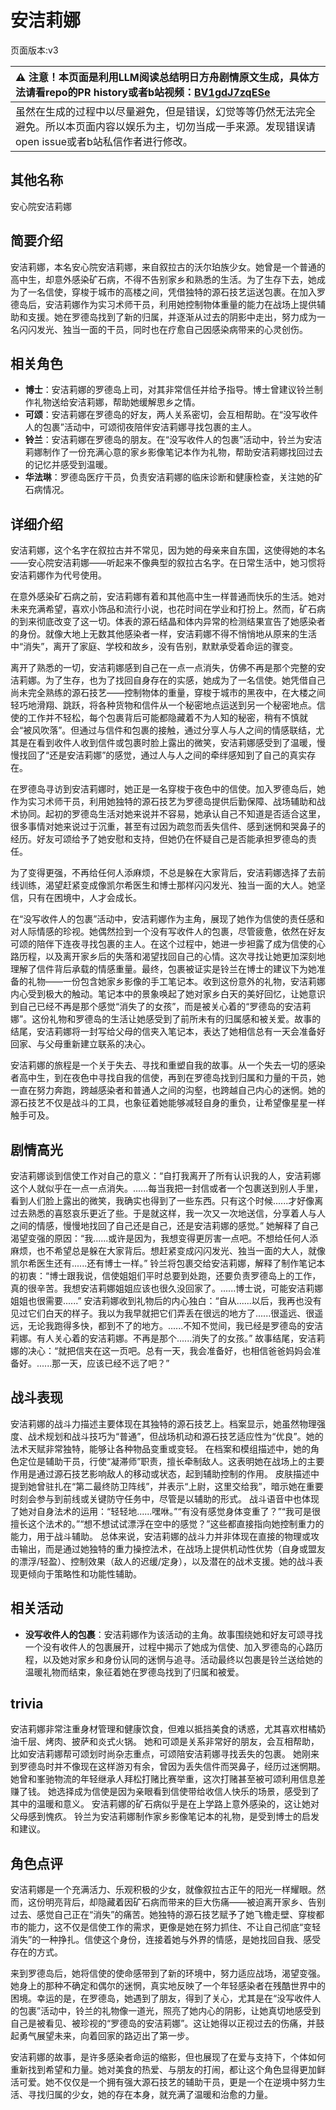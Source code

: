 # 安洁莉娜
页面版本:v3
 

| :warning: 注意！本页面是利用LLM阅读总结明日方舟剧情原文生成，具体方法请看repo的PR history或者b站视频：[BV1gdJ7zqESe](https://www.bilibili.com/video/BV1gdJ7zqESe/)         |
|:----------------------------|
| 虽然在生成的过程中以尽量避免，但是错误，幻觉等等仍然无法完全避免。所以本页面内容以娱乐为主，切勿当成一手来源。发现错误请open issue或者b站私信作者进行修改。|



## 其他名称
安心院安洁莉娜
## 简要介绍
安洁莉娜，本名安心院安洁莉娜，来自叙拉古的沃尔珀族少女。她曾是一个普通的高中生，却意外感染矿石病，不得不告别家乡和熟悉的生活。为了生存下去，她成为了一名信使，穿梭于城市的高楼之间，凭借独特的源石技艺运送包裹。在加入罗德岛后，安洁莉娜作为实习术师干员，利用她控制物体重量的能力在战场上提供辅助和支援。她在罗德岛找到了新的归属，并逐渐从过去的阴影中走出，努力成为一名闪闪发光、独当一面的干员，同时也在疗愈自己因感染病带来的心灵创伤。
## 相关角色
-   **博士**：安洁莉娜的罗德岛上司，对其非常信任并给予指导。博士曾建议铃兰制作礼物送给安洁莉娜，帮助她缓解思乡之情。
-   **可颂**：安洁莉娜在罗德岛的好友，两人关系密切，会互相帮助。在“没写收件人的包裹”活动中，可颂彻夜陪伴安洁莉娜寻找包裹的主人。
-   **铃兰**：安洁莉娜在罗德岛的朋友。在“没写收件人的包裹”活动中，铃兰为安洁莉娜制作了一份充满心意的家乡影像笔记本作为礼物，帮助安洁莉娜找回过去的记忆并感受到温暖。
-   **华法琳**：罗德岛医疗干员，负责安洁莉娜的临床诊断和健康检查，关注她的矿石病情况。
## 详细介绍
安洁莉娜，这个名字在叙拉古并不常见，因为她的母亲来自东国，这使得她的本名——安心院安洁莉娜——听起来不像典型的叙拉古名字。在日常生活中，她习惯将安洁莉娜作为代号使用。

在意外感染矿石病之前，安洁莉娜有着和其他高中生一样普通而快乐的生活。她对未来充满希望，喜欢小饰品和流行小说，也花时间在学业和打扮上。然而，矿石病的到来彻底改变了这一切。体表的源石结晶和体内异常的检测结果宣告了她感染者的身份。就像大地上无数其他感染者一样，安洁莉娜不得不悄悄地从原来的生活中“消失”，离开了家庭、学校和故乡，没有告别，默默承受着命运的骤变。

离开了熟悉的一切，安洁莉娜感到自己在一点一点消失，仿佛不再是那个完整的安洁莉娜。为了生存，也为了找回自身存在的实感，她成为了一名信使。她凭借自己尚未完全熟练的源石技艺——控制物体的重量，穿梭于城市的黑夜中，在大楼之间轻巧地滑翔、跳跃，将各种货物和信件从一个秘密地点运送到另一个秘密地点。信使的工作并不轻松，每个包裹背后可能都隐藏着不为人知的秘密，稍有不慎就会“被风吹落”。但通过与信件和包裹的接触，通过分享人与人之间的情感联结，尤其是在看到收件人收到信件或包裹时脸上露出的微笑，安洁莉娜感受到了温暖，慢慢找回了“还是安洁莉娜”的感觉，通过人与人之间的牵绊感知到了自己的真实存在。

在罗德岛寻访到安洁莉娜时，她正是一名穿梭于夜色中的信使。加入罗德岛后，她作为实习术师干员，利用她独特的源石技艺为罗德岛提供后勤保障、战场辅助和战术协同。起初的罗德岛生活对她来说并不容易，她承认自己不知道是否适合这里，很多事情对她来说过于沉重，甚至有过因为疏忽而丢失信件、感到迷惘和哭鼻子的经历。好友可颂给予了她安慰和支持，但她仍在怀疑自己是否能承担罗德岛的责任。

为了变得更强，不再给任何人添麻烦，不总是躲在大家背后，安洁莉娜选择了去前线训练，渴望赶紧变成像凯尔希医生和博士那样闪闪发光、独当一面的大人。她坚信，只有在困境中，人才会成长。

在“没写收件人的包裹”活动中，安洁莉娜作为主角，展现了她作为信使的责任感和对人际情感的珍视。她偶然捡到一个没有写收件人的包裹，尽管疲惫，依然在好友可颂的陪伴下连夜寻找包裹的主人。在这个过程中，她进一步袒露了成为信使的心路历程，以及离开家乡后的失落和渴望找回自己的心情。这次寻找让她更加深刻地理解了信件背后承载的情感重量。最终，包裹被证实是铃兰在博士的建议下为她准备的礼物——一份包含她家乡影像的手工笔记本。收到这份意外的礼物，安洁莉娜内心受到极大的触动。笔记本中的景象唤起了她对家乡白天的美好回忆，让她意识到自己已经不再是那个感觉“消失了的女孩”，而是被关心着的“罗德岛的安洁莉娜”。这份礼物和罗德岛的生活让她感受到了前所未有的归属感和被关爱。故事的结尾，安洁莉娜将一封写给父母的信夹入笔记本，表达了她相信总有一天会准备好回家、与父母重新建立联系的决心。

安洁莉娜的旅程是一个关于失去、寻找和重塑自我的故事。从一个失去一切的感染者高中生，到在夜色中寻找自我的信使，再到在罗德岛找到归属和力量的干员，她一直在努力奔跑，跨越感染者和普通人之间的沟壑，也跨越自己内心的迷惘。她的源石技艺不仅是战斗的工具，也象征着她能够减轻自身的重负，让希望像星星一样触手可及。
## 剧情高光
安洁莉娜谈到信使工作对自己的意义：“自打我离开了所有认识我的人，安洁莉娜这个人就似乎在一点一点消失。......每当我把一封信或者一个包裹送到别人手里，看到人们脸上露出的微笑，我确实也得到了一些东西。只有这个时候......才好像离过去熟悉的喜怒哀乐更近了些。于是就这样，我一次又一次地送信，分享着人与人之间的情感，慢慢地找回了自己还是自己，还是安洁莉娜的感觉。”
她解释了自己渴望变强的原因：“我......或许是因为，我想变得更厉害一点吧。不想给任何人添麻烦，也不希望总是躲在大家背后。想赶紧变成闪闪发光、独当一面的大人，就像凯尔希医生还有......还有博士一样。”
铃兰将包裹交给安洁莉娜，解释了制作笔记本的初衷：“博士跟我说，信使姐姐们平时总要到处跑，还要负责罗德岛上的工作，真的很辛苦。我想安洁莉娜姐姐应该也很久没回家了。......博士说，可能安洁莉娜姐姐也很需要......”
安洁莉娜收到礼物后的内心独白：“自从......以后，我再也没有见过它们白天的样子。我以为我早就把它们弄丢在很远的地方了......很遥远、很遥远，无论我跑得多快，都到不了的地方。......不知不觉间，我已经是罗德岛的安洁莉娜。有人关心着的安洁莉娜。不再是那个......消失了的女孩。”
故事结尾，安洁莉娜的决心：“就把信夹在这一页吧。总有一天，我会准备好，也相信爸爸妈妈会准备好。......那一天，应该已经不远了吧？”
## 战斗表现
安洁莉娜的战斗力描述主要体现在其独特的源石技艺上。档案显示，她虽然物理强度、战术规划和战斗技巧为“普通”，但战场机动和源石技艺适应性为“优良”。她的法术天赋非常独特，能够让各种物品变重或变轻。
在档案和模组描述中，她的角色定位是辅助干员，行使“凝滞师”职责，擅长牵制敌人。这表明她在战场上的主要作用是通过源石技艺影响敌人的移动或状态，起到辅助控制的作用。
皮肤描述中提到她曾驻扎在“第二最终防卫阵线”，并表示“上尉，这里交给我”，暗示她在重要时刻会参与到前线或关键防守任务中，尽管是以辅助的形式。
战斗语音中也体现了她对自身法术的运用：“轻轻地......嘿咻。”“有没有感觉身体变重了？”“我可是很擅长这个法术的。”“想不想试试漂浮在空中的感觉？”这些都直接指向她控制重力的能力，用于战斗辅助。
总体来说，安洁莉娜的战斗力并非体现在直接的物理或攻击输出，而是通过她独特的重力操控法术，在战场上提供机动性优势（自身或盟友的漂浮/轻盈）、控制效果（敌人的迟缓/定身），以及潜在的战术支援。她的战斗表现更倾向于策略性和功能性辅助。
## 相关活动
-   **没写收件人的包裹**：安洁莉娜作为该活动的主角。故事围绕她和好友可颂寻找一个没有收件人的包裹展开，过程中揭示了她成为信使、加入罗德岛的心路历程，以及她对家乡和身份认同的迷惘与追寻。活动最终以包裹是铃兰送给她的温暖礼物而结束，象征着她在罗德岛找到了归属和被爱。
## trivia
安洁莉娜非常注重身材管理和健康饮食，但难以抵挡美食的诱惑，尤其喜欢柑橘奶油千层、烤肉、披萨和炎式火锅。
她和可颂是关系非常好的朋友，会互相帮助，比如安洁莉娜帮可颂划时尚杂志重点，可颂陪安洁莉娜寻找丢失的包裹。
她刚来到罗德岛时并不像现在这样游刃有余，曾因为丢失信件而哭鼻子，经历过迷惘期。
她曾和峯驰物流的年轻继承人拜松打赌比赛举重，这次打赌甚至被可颂利用信息差赚了钱。
她选择成为信使是因为亲眼看到信使带给收信人快乐的场景，感受到了其中的温暖和意义。
安洁莉娜的矿石病似乎是在上学路上意外感染的，这让她对父母感到愧疚。
铃兰为安洁莉娜制作家乡影像笔记本的礼物，是受到博士的启发和建议。
## 角色点评
安洁莉娜是一个充满活力、乐观积极的少女，就像叙拉古正午的阳光一样耀眼。然而，这份明亮背后，却隐藏着因矿石病而带来的巨大伤痛——被迫离开家乡、告别过去、感觉自己正在“消失”的痛苦。她独特的源石技艺赋予了她飞檐走壁、穿梭都市的能力，这不仅是信使工作的需求，更像是她在努力抓住、不让自己彻底“变轻消失”的一种挣扎。信使这个身份，连接着她与外界的情感，是她找回自我、感受存在的方式。

来到罗德岛后，她将信使的使命感带到了新的环境中，努力适应战场，渴望变强。她身上的那种不确定和偶尔的迷惘，真实地反映了一个年轻感染者在残酷世界中的困境。幸运的是，在罗德岛，她遇到了朋友，得到了关心，尤其是在“没写收件人的包裹”活动中，铃兰的礼物像一道光，照亮了她内心的阴影，让她真切地感受到自己是被看见、被珍视的“罗德岛的安洁莉娜”。这让她得以正视过去的伤痛，并鼓起勇气展望未来，向着回家的路迈出了第一步。

安洁莉娜的故事，是许多感染者命运的缩影，但也展现了在爱与支持下，个体如何重新找到希望和力量。她对美食的热爱、与朋友的打闹，都让这个角色显得更加鲜活可爱。她不仅仅是一个拥有强大源石技艺的辅助干员，更是一个在逆境中努力生活、寻找归属的少女，她的存在本身，就充满了温暖和治愈的力量。